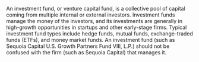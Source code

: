 An investment fund, or venture capital fund, is a collective pool of capital coming from multiple internal or external investors.  Investment funds manage the money of the investors, and its investments are generally in high-growth opportunities in startups and other early-stage firms. Typical investment fund types include hedge funds, mutual funds, exchange-traded funds (ETFs), and money market funds. An investment fund (such as Sequoia Capital U.S. Growth Partners Fund VIII, L.P.) should not be confused with the firm (such as Sequoia Capital) that manages it. 

